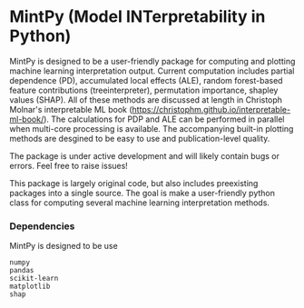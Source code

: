 # MintPy (Model INTerpretability in Python) 

MintPy is designed to be a user-friendly package for computing and plotting machine learning interpretation output. Current computation includes partial dependence (PD), accumulated local effects (ALE), random forest-based feature contributions (treeinterpreter), permutation importance, shapley values (SHAP). All of these methods are discussed at length in Christoph Molnar's interpretable ML book (https://christophm.github.io/interpretable-ml-book/). The calculations for PDP and ALE can be performed in parallel when multi-core processing is available. The accompanying built-in plotting methods are desgined to be easy to use and publication-level quality. 

The package is under active development and will likely contain bugs or errors. Feel free to raise issues!

This package is largely original code, but also includes preexisting packages into a single source. The goal is make a user-friendly python class for computing several machine learning interpretation methods. 

### Dependencies 
MintPy is designed to be use 
```
numpy 
pandas
scikit-learn
matplotlib
shap
```


